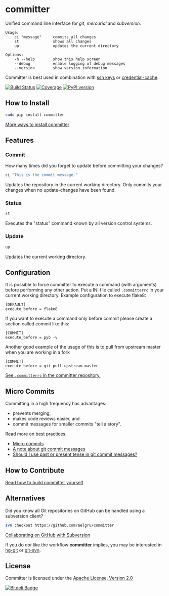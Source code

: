 # committer

Unified command line interface for *git*, *mercurial* and *subversion*.

```
Usage:
    ci "message"     commits all changes
    st               shows all changes
    up               updates the current directory

Options:
    -h --help        show this help screen
    --debug          enable logging of debug messages
    --version        show version information
```

Committer is best used in combination with [ssh keys](https://help.github.com/articles/generating-ssh-keys) or [credential-cache](http://git-scm.com/docs/git-credential-cache).

[![Build Status](https://secure.travis-ci.org/aelgru/committer.png?branch=master)](http://travis-ci.org/aelgru/committer)
[![Coverage](https://coveralls.io/repos/aelgru/committer/badge.png?branch=master)](https://coveralls.io/r/aelgru/committer)
[![PyPI version](https://badge.fury.io/py/committer.png)](http://badge.fury.io/py/committer)

## How to Install

```bash
sudo pip install committer
```

[More ways to install committer](https://github.com/aelgru/committer/blob/master/INSTALL.md)

## Features

### Commit

How many times did you forget to update before committing your changes?

```bash
ci "This is the commit message."
```

Updates the repository in the current working directory.
Only commits your changes when no update-changes have been found.

### Status

```bash
st
```

Executes the "status" command known by all version control systems.


### Update

```bash
up
```

Updates the current working directory.

## Configuration

It is possible to force committer to execute a command (with arguments)
before performing any other action. Put a INI file called `.committerrc` in your current
working directory. Example configuration to execute flake8:

```
[DEFAULT]
execute_before = flake8
```

If you want to execute a command only before commit please create a section called commit like this:
```
[COMMIT]
execute_before = pyb -v
```

Another good example of the usage of this is to pull from upstream master when you are working in a fork
```
[COMMIT]
execute_before = git pull upstream master
```

[See `.committerrc` in the committer repository.](https://github.com/aelgru/committer/blob/master/.committerrc)

## Micro Commits

Committing in a high frequency has advantages:
* prevents merging,
* makes code reviews easier, and
* commit messages for smaller commits "tell a story".

Read more on best practices:
* [Micro commits](http://lucasr.org/2011/01/29/micro-commits/)
* [A note about git commit messages](http://tbaggery.com/2008/04/19/a-note-about-git-commit-messages.html)
* [Should I use past or present tense in git commit messages?](http://stackoverflow.com/questions/3580013/should-i-use-past-or-present-tense-in-git-commit-messages)

## How to Contribute

[Read how to build committer yourself](https://github.com/aelgru/committer/blob/master/HOWTO.md)

## Alternatives

Did you know all Git repositories on GitHub can be handled using a subversion client?

```bash
svn checkout https://github.com/aelgru/committer
```

[Collaborating on GitHub with Subversion](https://github.com/blog/1178-collaborating-on-github-with-subversion)

If you do *not* like the workflow **committer** implies, you may be interested in
[hg-git](http://hg-git.github.com/) or
[git-svn](http://www.kernel.org/pub/software/scm/git/docs/git-svn.html).

## License

Committer is licensed under the
[Apache License, Version 2.0](https://raw.github.com/aelgru/committer/master/src/main/python/committer/LICENSE.txt)

[![Bitdeli Badge](https://d2weczhvl823v0.cloudfront.net/aelgru/committer/trend.png)](https://bitdeli.com/free "Bitdeli Badge")
